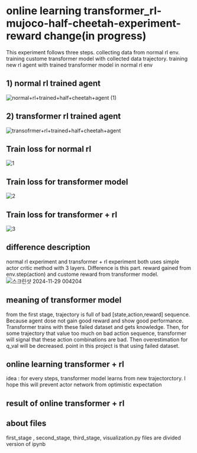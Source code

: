 # online learning transformer_rl-mujoco-half-cheetah-experiment-reward change(in progress)
This experiment follows three steps. collecting data from normal rl env. training custome transformer model with collected data trajectory. training new rl agent with trained transformer model in normal rl env

## 1) normal rl trained agent ##
![normal+rl+trained+half+cheetah+agent (1)](https://github.com/user-attachments/assets/ae9b8d88-bc68-4b8d-bd18-e18d51aca74d)

## 2) transformer rl trained agent ##
![transofrmer+rl+trained+half+cheetah+agent](https://github.com/user-attachments/assets/9e6832ea-58c6-407e-862e-1553d2cdbedb)

## Train loss for normal rl ##
![1](https://github.com/user-attachments/assets/6b3e29f0-c8f8-435d-b80f-76a694af885b)

## Train loss for transformer model ##
![2](https://github.com/user-attachments/assets/822b1901-2048-4745-998d-fef3138ecbbc)

## Train loss for transformer + rl ##
![3](https://github.com/user-attachments/assets/e1753690-c8a8-4ce2-9542-76717a7b386c)


## difference description ##

normal rl experiment and transformer + rl experiment both uses simple actor critic method with 3 layers.
Difference is this part. reward gained from env.step(action) and custome reward from transformer model.
![스크린샷 2024-11-29 004204](https://github.com/user-attachments/assets/29359311-49be-4187-9567-a351200b5d2c)

## meaning of transformer model ##
from the first stage, trajectory is full of bad [state,action,reward] sequence. Because agent dose not gain good reward and show good performance.
Transformer trains with these failed dataset and gets knowledge. Then, for some trajectory that value too much on bad action sequence, transformer will signal that
these action combinations are bad. Then overestimation for q_val will be decreased. point in this project is that using failed dataset.

## online learning transformer + rl ##
idea : for every steps, transformer model learns from new trajectorctory.
I hope this will prevent actor network from optimistic expectation

## result of online transformer + rl

## about files ##
first_stage , second_stage, third_stage, visualization.py files are divided version of ipynb





